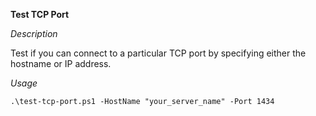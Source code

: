 **Test TCP Port**

*Description*

Test if you can connect to a particular TCP port by specifying either the hostname or IP address.

*Usage*

`.\test-tcp-port.ps1 -HostName "your_server_name" -Port 1434`
